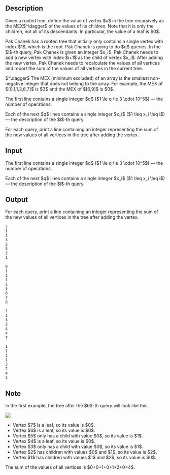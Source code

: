 ## Description

<div><p>Given a rooted tree, define the value of vertex $u$ in the tree recursively as the MEX$^\dagger$ of the <span class="tex-font-style-bf">values of its children</span>. Note that it is only the children, not all of its descendants. In particular, the value of a leaf is $0$.</p><p>Pak Chanek has a rooted tree that initially only contains a single vertex with index $1$, which is the root. Pak Chanek is going to do $q$ queries. In the $i$-th query, Pak Chanek is given an integer $x_i$. Pak Chanek needs to add a new vertex with index $i+1$ as the child of vertex $x_i$. After adding the new vertex, Pak Chanek needs to recalculate the values of all vertices and report the sum of the values of all vertices in the current tree.</p><p>$^\dagger$ The MEX (minimum excluded) of an array is the smallest non-negative integer that does not belong to the array. For example, the MEX of $[0,1,1,2,6,7]$ is $3$ and the MEX of $[6,9]$ is $0$.</p></div><div class="input-specification"><p>The first line contains a single integer $q$ ($1 \le q \le 3 \cdot 10^5$) — the number of operations.</p><p>Each of the next $q$ lines contains a single integer $x_i$ ($1 \leq x_i \leq i$) — the description of the $i$-th query.</p></div><div class="output-specification"><p>For each query, print a line containing an integer representing the sum of the new values of all vertices in the tree after adding the vertex.</p></div>

## Input

<p>The first line contains a single integer $q$ ($1 \le q \le 3 \cdot 10^5$) — the number of operations.</p><p>Each of the next $q$ lines contains a single integer $x_i$ ($1 \leq x_i \leq i$) — the description of the $i$-th query.</p>

## Output

<p>For each query, print a line containing an integer representing the sum of the new values of all vertices in the tree after adding the vertex.</p>





```input1
7
1
1
3
2
5
2
1
```




```input2
8
1
1
1
1
5
6
7
8
```




```output1
1
1
3
2
4
4
7
```




```output2
1
1
1
1
3
2
4
3
```



## Note

<p>In the first example, the tree after the $6$-th query will look like this.</p><p><img class="tex-graphics" src="file://YwsbHfq1.png" style="max-width: 100.0%;max-height: 100.0%;"></p><ul> <li> Vertex $7$ is a leaf, so its value is $0$. </li><li> Vertex $6$ is a leaf, so its value is $0$. </li><li> Vertex $5$ only has a child with value $0$, so its value is $1$. </li><li> Vertex $4$ is a leaf, so its value is $0$. </li><li> Vertex $3$ only has a child with value $0$, so its value is $1$. </li><li> Vertex $2$ has children with values $0$ and $1$, so its value is $2$. </li><li> Vertex $1$ has children with values $1$ and $2$, so its value is $0$. </li></ul><p>The sum of the values of all vertices is $0+0+1+0+1+2+0=4$.</p>
